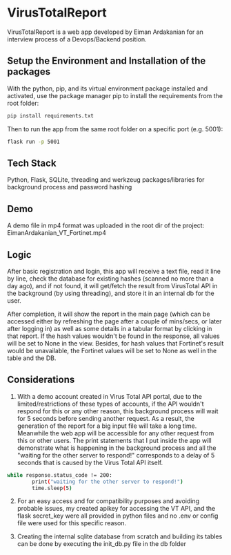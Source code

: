 # VirusTotalReport

VirusTotalReport is a web app developed by Eiman Ardakanian for an interview process of a Devops/Backend position.


## Setup the Environment and Installation of the packages

With the python, pip, and its virtual environment package installed and activated, use the package manager pip to install the requirements from the root folder:

```bash
pip install requirements.txt
```

Then to run the app from the same root folder on a specific port (e.g. 5001):

```bash
flask run -p 5001
```


## Tech Stack

Python, Flask, SQLite, threading and werkzeug packages/libraries for background process and password hashing


## Demo

A demo file in mp4 format was uploaded in the root dir of the project: EimanArdakanian_VT_Fortinet.mp4


## Logic

After basic registration and login, this app will receive a text file, read it line by line, check the database for existing hashes (scanned no more than a day ago), and if not found, it will get/fetch the result from VirusTotal API in the background (by using threading), and store it in an internal db for the user.

After completion, it will show the report in the main page (which can be accessed either by refreshing the page after a couple of mins/secs, or later after logging in) as well as some details in a tabular format by clicking in that report. If the hash values wouldn't be found in the response, all values will be set to None in the view. Besides, for hash values that Fortinet's result would be unavailable, the Fortinet values will be set to None as well in the table and the DB.


## Considerations

1. With a demo account created in Virus Total API portal, due to the limited/restrictions of these types of accounts, if the API wouldn't respond for this or any other reason, this background process will wait for 5 seconds before sending another request. As a result, the generation of the report for a big input file will take a long time. Meanwhile the web app will be accessible for any other request from this or other users. The print statements that I put inside the app will demonstrate what is happening in the background process and all the "waiting for the other server to respond!" corresponds to a delay of 5 seconds that is caused by the Virus Total API itself.

```bash
while response.status_code != 200:
        print("waiting for the other server to respond!")
        time.sleep(5)
```


2. For an easy access and for compatibility purposes and avoiding probable issues, my created apikey for accessing the VT API, and the flask secret_key were all provided in python files and no .env or config file were used for this specific reason.
    
3. Creating the internal sqlite database from scratch and building its tables can be done by executing the init_db.py file in the db folder
